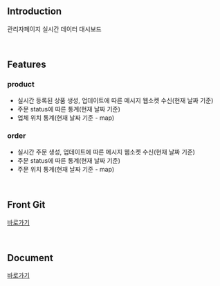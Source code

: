 ## Introduction
관리자페이지 실시간 데이터 대시보드  
    
<br>  

## Features
### product
- 실시간 등록된 상품 생성, 업데이트에 따른 메시지 웹소켓 수신(현재 날짜 기준)
- 주문 status에 따른 통계(현재 날짜 기준)
- 업체 위치 통계(현재 날짜 기준 - map)
  
### order
- 실시간 주문 생성, 업데이트에 따른 메시지 웹소켓 수신(현재 날짜 기준)
- 주문 status에 따른 통계(현재 날짜 기준)
- 주문 위치 통계(현재 날짜 기준 - map)  
  
<br>
  
## Front Git
<span style="font-size:14px;">[바로가기](https://github.com/ttwkr/lastorder_front)</span>
  
<br>
  
## Document 
<span style="font-size:14px;">[바로가기](https://wegoplate.postman.co/workspaces/71b92360-b844-4a0e-adff-6864c7c2bf81/collections)</span>


